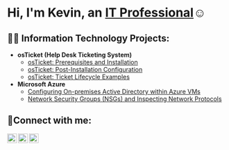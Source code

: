 <h1>Hi, I'm Kevin, an <a href="https://linkedin.com/in/kevinfinnissee">IT Professional</a>☺</h1>

<h2>👨‍💻 Information Technology Projects:</h2>

- <b>osTicket (Help Desk Ticketing System)</b>
  - [osTicket: Prerequisites and Installation](https://github.com/kevinduncan1993/osticket-prereqs)
  - [osTicket: Post-Installation Configuration](https://github.com/kevinduncan1993/post-install-config)
  - [osTicket: Ticket Lifecycle Examples](https://github.com/kevinduncan1993/ticket-lifecycle)
- <b>Microsoft Azure</b>
  - [Configuring On-premises Active Directory within Azure VMs](https://github.com/kevinduncan1993/configure--AD.git)
  - [Network Security Groups (NSGs) and Inspecting Network Protocols](https://github.com/joshmadakorcc/azure-network-protocols)

<h2>🤳Connect with me:</h2>

[<img align="left" alt="Josh | Twitter" width="22px" src="https://cdn.jsdelivr.net/npm/simple-icons@v3/icons/twitter.svg" />][twitter]
[<img align="left" alt="Josh | LinkedIn" width="22px" src="https://cdn.jsdelivr.net/npm/simple-icons@v3/icons/linkedin.svg" />][linkedin]
[<img align="left" alt="Josh | Instagram" width="22px" src="https://cdn.jsdelivr.net/npm/simple-icons@v3/icons/instagram.svg" />][instagram]

[twitter]: https://twitter.com/FinniesseeKevin
[instagram]: https://www.instagram.com/kevin_finnissee/
[linkedin]: https://linkedin.com/in/kevinfinnissee

